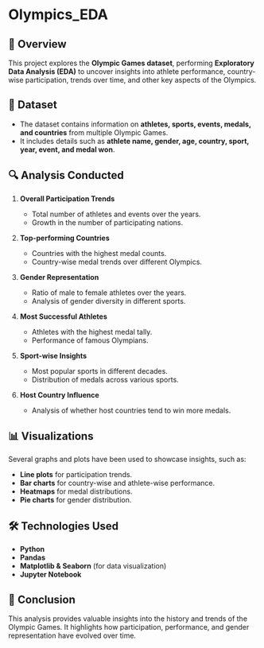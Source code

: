 # Olympics_EDA



## 📌 Overview
This project explores the **Olympic Games dataset**, performing **Exploratory Data Analysis (EDA)** to uncover insights into athlete performance, country-wise participation, trends over time, and other key aspects of the Olympics.

## 📂 Dataset
- The dataset contains information on **athletes, sports, events, medals, and countries** from multiple Olympic Games.
- It includes details such as **athlete name, gender, age, country, sport, year, event, and medal won**.

## 🔍 Analysis Conducted

1. **Overall Participation Trends**
   - Total number of athletes and events over the years.
   - Growth in the number of participating nations.

2. **Top-performing Countries**
   - Countries with the highest medal counts.
   - Country-wise medal trends over different Olympics.

3. **Gender Representation**
   - Ratio of male to female athletes over the years.
   - Analysis of gender diversity in different sports.

4. **Most Successful Athletes**
   - Athletes with the highest medal tally.
   - Performance of famous Olympians.

5. **Sport-wise Insights**
   - Most popular sports in different decades.
   - Distribution of medals across various sports.

6. **Host Country Influence**
   - Analysis of whether host countries tend to win more medals.

## 📊 Visualizations
Several graphs and plots have been used to showcase insights, such as:
- **Line plots** for participation trends.
- **Bar charts** for country-wise and athlete-wise performance.
- **Heatmaps** for medal distributions.
- **Pie charts** for gender distribution.

## 🛠️ Technologies Used
- **Python**
- **Pandas**
- **Matplotlib & Seaborn** (for data visualization)
- **Jupyter Notebook**



## 📢 Conclusion
This analysis provides valuable insights into the history and trends of the Olympic Games. It highlights how participation, performance, and gender representation have evolved over time.




